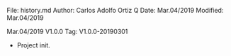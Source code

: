 File:     history.md
Author:   Carlos Adolfo Ortiz Q
Date:     Mar.04/2019
Modified: Mar.04/2019

Mar.04/2019 V1.0.0 Tag: V1.0.0-20190301
- Project init.